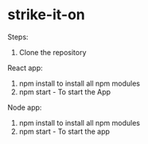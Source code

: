 # strike-it-on
Steps:
1) Clone the repository 

React app:
1) npm install to install all npm modules
2) npm start - To start the App

Node app:
1) npm install to install all npm modules
2) npm start - To start the app
